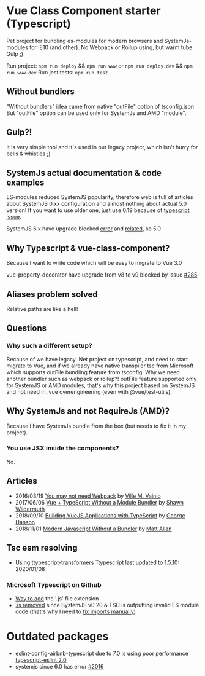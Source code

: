 # Vue Class Component starter (Typescript)
Pet project for bundling es-modules for modern browsers and SystemJs-modules for IE10 (and other).
No Webpack or Rollup using, but warm tube Gulp ;)

Run project: `npm run deploy` && `npm run www` or `npm run deploy.dev` && `npm run www.dev`
Run jest tests: `npm run test`

## Without bundlers
"Without bundlers" idea came from native "outFile" option of tsconfig.json
But "outFile" option can be used only for SystemJs and  AMD "module".

## Gulp?!
It is very simple tool and it's used in our legacy project, which isn't hurry for bells & whistles ;)

## SystemJs actual documentation & code examples
ES-modules reduced SystemJS popularity, therefore web is full of articles about SystemJS 0.xx configuration
and almost nothing about actual 5.0 version! If you want to use older one, just use 0.19 because of [typescript issue](https://github.com/systemjs/systemjs/issues/1587#issuecomment-287013920).

SystemJS 6.x have upgrade blocked [error](https://github.com/systemjs/systemjs/issues/2016) and [related](https://github.com/systemjs/systemjs/issues/2185#issuecomment-626889523), so 5.0

## Why Typescript & vue-class-component?
Because I want to write code which will be easy to migrate to Vue 3.0

vue-property-decorator have upgrade from v8 to v9 blocked by issue [#285](https://github.com/kaorun343/vue-property-decorator/issues/285#issuecomment-832659866)


## Aliases problem solved
Relative paths are like a hell!

## Questions

### Why such a different setup?
Because of we have legacy .Net project on typescript, and need to start migrate to Vue, and if we already have native transpiler tsc from Microsoft which supports outFile bundling feature from tsconfig. Why we need another bundler such as webpack or rollup?! outFile feature supported only for SystemJS or AMD modules, that's why this project based on SystemJS and not need in .vue overengineering (even with @vue/test-utils).

## Why SystemJs and not RequireJs (AMD)?
Because I have SystemJs bundle from the box (but needs to fix it in my project).

### You use JSX inside the components?
No.

## Articles
- 2016/03/19 [You may not need Webpack](https://medium.com/@vivainio/with-latest-typescript-you-may-not-need-webpack-417d2ef0e773) by [Ville M. Vainio](https://medium.com/@vivainio)
- 2017/06/06 [Vue + TypeScript Without a Module Bundler](https://wildermuth.com/2017/06/06/Vue-TypeScript-Without-a-Module-Bundler) by [Shawn Wildermuth](https://wildermuth.com/about)
- 2018/09/10 [Building VueJS Applications with TypeScript](https://dev.to/georgehanson/building-vuejs-applications-with-typescript-1j2n) by [George Hanson](https://dev.to/georgehanson)
- 2018/11/01 [Modern Javascript Without a Bundler](https://mattallan.me/posts/modern-javascript-without-a-bundler/) by [Matt Allan](https://mattallan.me/about/)

## Tsc esm resolving
- [Using](https://github.com/viT-1/systemjs-ts-es6-vue/blob/74b80269849b82f77285ab7fdaf7c4f937e7d7e6/src/tsconfig.dev.json#L7) ttypescript-[transformers](https://github.com/cevek/ttypescript#transformers)
Ttypescript last updated to [1.5.10](https://www.npmjs.com/package/ttypescript/v/1.5.10): 2020/01/08

### Microsoft Typescript on Github
- [Way to add](https://github.com/microsoft/TypeScript/issues/16577#issuecomment-578729954) the '.js' file extension
- [.js removed](https://github.com/microsoft/TypeScript/issues/13422#issuecomment-275845062) since SystemJS v0.20 & TSC is outputting invalid ES module code (that's why I need to [fix imports manually](https://github.com/viT-1/systemjs-ts-es6-vue/blob/5a6904ae20a99b684e2540a5a99872c5cd43608a/gulpfile.esm.js#L122))

# Outdated packages
- eslint-config-airbnb-typescript due to 7.0 is using poor performance [typescript-eslint 2.0](https://github.com/typescript-eslint/typescript-eslint/releases/tag/v2.0.0)
- systemjs since 6.0 has error [#2016](https://github.com/systemjs/systemjs/issues/2016)